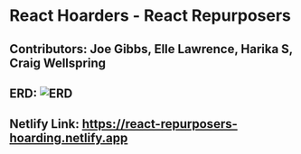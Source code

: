 # React Hoarders - React Repurposers
## Contributors: Joe Gibbs, Elle Lawrence, Harika S, Craig Wellspring

## ERD: ![ERD](https://gyazo.com/de86c29a993d84db645f8de7195516e0)
## Netlify Link: https://react-repurposers-hoarding.netlify.app